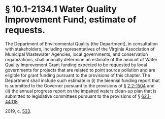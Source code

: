 # § 10.1-2134.1 Water Quality Improvement Fund; estimate of requests.

<p>The Department of Environmental Quality (the Department), in consultation with stakeholders, including representatives of the Virginia Association of Municipal Wastewater Agencies, local governments, and conservation organizations, shall annually determine an estimate of the amount of Water Quality Improvement Grant funding expected to be requested by local governments for projects that are related to point source pollution and are eligible for grant funding pursuant to the provisions of this chapter. The Department shall include such estimate in (i) the biennial funding report that is submitted to the Governor pursuant to the provisions of § <a href='/vacode/2.2-1504/'>2.2-1504</a> and (ii) the annual progress report on the impaired waters clean-up plan that is submitted to legislative committees pursuant to the provisions of § <a href='/vacode/62.1-44.118/'>62.1-44.118</a>.</p><p>2019, c. <a href='http://lis.virginia.gov/cgi-bin/legp604.exe?191+ful+CHAP0533'>533</a>.</p>